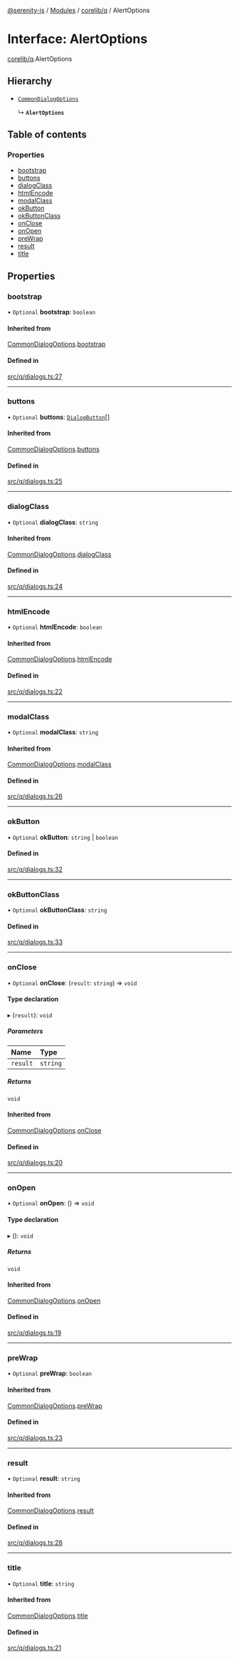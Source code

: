 [@serenity-is](../README.md) / [Modules](../modules.md) / [corelib/q](../modules/corelib_q.md) / AlertOptions

# Interface: AlertOptions

[corelib/q](../modules/corelib_q.md).AlertOptions

## Hierarchy

- [`CommonDialogOptions`](corelib_q.CommonDialogOptions.md)

  ↳ **`AlertOptions`**

## Table of contents

### Properties

- [bootstrap](corelib_q.AlertOptions.md#bootstrap)
- [buttons](corelib_q.AlertOptions.md#buttons)
- [dialogClass](corelib_q.AlertOptions.md#dialogclass)
- [htmlEncode](corelib_q.AlertOptions.md#htmlencode)
- [modalClass](corelib_q.AlertOptions.md#modalclass)
- [okButton](corelib_q.AlertOptions.md#okbutton)
- [okButtonClass](corelib_q.AlertOptions.md#okbuttonclass)
- [onClose](corelib_q.AlertOptions.md#onclose)
- [onOpen](corelib_q.AlertOptions.md#onopen)
- [preWrap](corelib_q.AlertOptions.md#prewrap)
- [result](corelib_q.AlertOptions.md#result)
- [title](corelib_q.AlertOptions.md#title)

## Properties

### bootstrap

• `Optional` **bootstrap**: `boolean`

#### Inherited from

[CommonDialogOptions](corelib_q.CommonDialogOptions.md).[bootstrap](corelib_q.CommonDialogOptions.md#bootstrap)

#### Defined in

[src/q/dialogs.ts:27](https://github.com/serenity-is/serenity/blob/master/packages/corelib/src/q/dialogs.ts#line&#x3D;27)

___

### buttons

• `Optional` **buttons**: [`DialogButton`](corelib_q.DialogButton.md)[]

#### Inherited from

[CommonDialogOptions](corelib_q.CommonDialogOptions.md).[buttons](corelib_q.CommonDialogOptions.md#buttons)

#### Defined in

[src/q/dialogs.ts:25](https://github.com/serenity-is/serenity/blob/master/packages/corelib/src/q/dialogs.ts#line&#x3D;25)

___

### dialogClass

• `Optional` **dialogClass**: `string`

#### Inherited from

[CommonDialogOptions](corelib_q.CommonDialogOptions.md).[dialogClass](corelib_q.CommonDialogOptions.md#dialogclass)

#### Defined in

[src/q/dialogs.ts:24](https://github.com/serenity-is/serenity/blob/master/packages/corelib/src/q/dialogs.ts#line&#x3D;24)

___

### htmlEncode

• `Optional` **htmlEncode**: `boolean`

#### Inherited from

[CommonDialogOptions](corelib_q.CommonDialogOptions.md).[htmlEncode](corelib_q.CommonDialogOptions.md#htmlencode)

#### Defined in

[src/q/dialogs.ts:22](https://github.com/serenity-is/serenity/blob/master/packages/corelib/src/q/dialogs.ts#line&#x3D;22)

___

### modalClass

• `Optional` **modalClass**: `string`

#### Inherited from

[CommonDialogOptions](corelib_q.CommonDialogOptions.md).[modalClass](corelib_q.CommonDialogOptions.md#modalclass)

#### Defined in

[src/q/dialogs.ts:26](https://github.com/serenity-is/serenity/blob/master/packages/corelib/src/q/dialogs.ts#line&#x3D;26)

___

### okButton

• `Optional` **okButton**: `string` \| `boolean`

#### Defined in

[src/q/dialogs.ts:32](https://github.com/serenity-is/serenity/blob/master/packages/corelib/src/q/dialogs.ts#line&#x3D;32)

___

### okButtonClass

• `Optional` **okButtonClass**: `string`

#### Defined in

[src/q/dialogs.ts:33](https://github.com/serenity-is/serenity/blob/master/packages/corelib/src/q/dialogs.ts#line&#x3D;33)

___

### onClose

• `Optional` **onClose**: (`result`: `string`) => `void`

#### Type declaration

▸ (`result`): `void`

##### Parameters

| Name | Type |
| :------ | :------ |
| `result` | `string` |

##### Returns

`void`

#### Inherited from

[CommonDialogOptions](corelib_q.CommonDialogOptions.md).[onClose](corelib_q.CommonDialogOptions.md#onclose)

#### Defined in

[src/q/dialogs.ts:20](https://github.com/serenity-is/serenity/blob/master/packages/corelib/src/q/dialogs.ts#line&#x3D;20)

___

### onOpen

• `Optional` **onOpen**: () => `void`

#### Type declaration

▸ (): `void`

##### Returns

`void`

#### Inherited from

[CommonDialogOptions](corelib_q.CommonDialogOptions.md).[onOpen](corelib_q.CommonDialogOptions.md#onopen)

#### Defined in

[src/q/dialogs.ts:19](https://github.com/serenity-is/serenity/blob/master/packages/corelib/src/q/dialogs.ts#line&#x3D;19)

___

### preWrap

• `Optional` **preWrap**: `boolean`

#### Inherited from

[CommonDialogOptions](corelib_q.CommonDialogOptions.md).[preWrap](corelib_q.CommonDialogOptions.md#prewrap)

#### Defined in

[src/q/dialogs.ts:23](https://github.com/serenity-is/serenity/blob/master/packages/corelib/src/q/dialogs.ts#line&#x3D;23)

___

### result

• `Optional` **result**: `string`

#### Inherited from

[CommonDialogOptions](corelib_q.CommonDialogOptions.md).[result](corelib_q.CommonDialogOptions.md#result)

#### Defined in

[src/q/dialogs.ts:28](https://github.com/serenity-is/serenity/blob/master/packages/corelib/src/q/dialogs.ts#line&#x3D;28)

___

### title

• `Optional` **title**: `string`

#### Inherited from

[CommonDialogOptions](corelib_q.CommonDialogOptions.md).[title](corelib_q.CommonDialogOptions.md#title)

#### Defined in

[src/q/dialogs.ts:21](https://github.com/serenity-is/serenity/blob/master/packages/corelib/src/q/dialogs.ts#line&#x3D;21)
